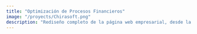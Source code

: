 ```yaml
---
title: "Optimización de Procesos Financieros"
image: "/proyects/Chirasoft.png"
description: "Rediseño completo de la página web empresarial, desde la creación de interfaces adaptables en Figma hasta el desarrollo frontend utilizando HTML, Tailwind CSS y Astro. El proyecto mejoró la estructura visual, la navegación responsive y la claridad del contenido."
---
```


